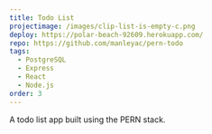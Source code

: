 ```yaml
---
title: Todo List
projectimage: /images/clip-list-is-empty-c.png
deploy: https://polar-beach-92609.herokuapp.com/
repo: https://github.com/manleyac/pern-todo
tags:
  - PostgreSQL
  - Express
  - React
  - Node.js
order: 3
---
```

A todo list app built using the PERN stack.